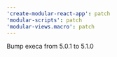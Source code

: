 ```yaml
---
'create-modular-react-app': patch
'modular-scripts': patch
'modular-views.macro': patch
---
```


Bump execa from 5.0.1 to 5.1.0
